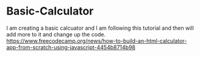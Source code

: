 # Basic-Calculator

I am creating a basic calcuator and I am following this tutorial and then will add more to it and change up the code.
https://www.freecodecamp.org/news/how-to-build-an-html-calculator-app-from-scratch-using-javascript-4454b8714b98
